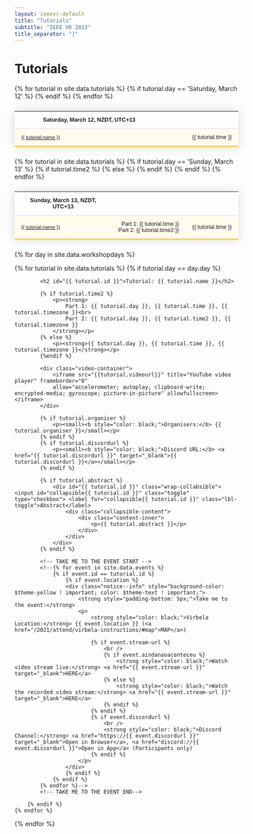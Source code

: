 ```yaml
---
layout: ieeevr-default
title: "Tutorials"
subtitle: "IEEE VR 2022"
title_separator: "|"
---
```


<style>
    .styled-table {
        border-collapse: collapse;
        margin: 25px 0;
        font-size: 0.9em;
        font-family: sans-serif;
        /*min-width: 400px;*/
        box-shadow: 0 0 20px rgba(0, 0, 0, 0.15);
        display: table;
    }

    .styled-table thead tr {
        background-color: #fec10d;
        color: #ffffff;
        text-align: left;
    }

    .styled-table th,
    .styled-table td {
        padding: 12px 15px;
    }

    .styled-table tbody tr {
        border-bottom: 1px solid #dddddd;
    }

    .styled-table tbody tr:nth-of-type(even) {
        background-color: #fffbed;
    }

    .styled-table tbody tr:last-of-type {
        border-bottom: 2px solid #fec10d;
    }

    .styled-table tbody tr.active-row {
        font-weight: bold;
        color: #fec10d;
    }

    /* Collapsible */
    input[type='checkbox'] {
        display: none;
    }

    .wrap-collabsible {
        margin: 1rem 0;
    }

    .lbl-toggle {
        display: block;
        font-weight: bold;
        /* font-family: monospace; */
        font-size: 0.8rem;
        text-align: left;
        padding: 0rem;
        color: #fec10d;
        background: #ffffff;
        cursor: pointer;
        border-radius: 7px;
        transition: all 0.25s ease-out;
    }

    .lbl-toggle:hover {
        /*color: #FFF;*/
    }

    .lbl-toggle::before {
        content: ' ';
        display: inline-block;
        border-top: 5px solid transparent;
        border-bottom: 5px solid transparent;
        border-left: 5px solid currentColor;
        vertical-align: middle;
        margin-right: .7rem;
        transform: translateY(-2px);
        transition: transform .2s ease-out;
    }

    .toggle:checked+.lbl-toggle::before {
        transform: rotate(90deg) translateX(-3px);
    }

    .collapsible-content {
        max-height: 0px;
        overflow: hidden;
        transition: max-height .25s ease-in-out;
    }

    .toggle:checked+.lbl-toggle+.collapsible-content {
        max-height: 1500px;
    }

    .toggle:checked+.lbl-toggle {
        border-bottom-right-radius: 0;
        border-bottom-left-radius: 0;
    }

    .collapsible-content .content-inner {
        background: white;
        /* rgba(0, 105, 255, .2);*/
        border-bottom: 1px solid white;
        border-bottom-left-radius: 7px;
        border-bottom-right-radius: 7px;
        padding: .5rem 1rem;
    }

    .collapsible-content p {
        margin-bottom: 0;
    }

</style>

<h1>Tutorials</h1>

<div>
    <table class="styled-table" style="font-size: 0.9em; ">
        <tr>
            <th>Saturday, March 12, NZDT, UTC+13</th>
            <th></th>
        </tr>
        {% for tutorial in site.data.tutorials %}
            {% if tutorial.day == 'Saturday, March 12' %}
                <tr>
                    <td style="font-size: 0.9em;"><a href="#{{ tutorial.id }}">{{ tutorial.name }}</a></td>
                    <td style="white-space: nowrap; text-align: right;">{{ tutorial.time }}</td>
                </tr>
            {% endif %}
        {% endfor %}
    </table>
</div>
<div>
    <table class="styled-table" style="font-size: 0.9em; ">
        <tr>
            <th>Sunday, March 13, NZDT, UTC+13</th>
            <th></th>
        </tr>
        {% for tutorial in site.data.tutorials %}
            {% if tutorial.day == 'Sunday, March 13' %}
                <tr>
                    <td style="font-size: 0.9em;"><a href="#{{ tutorial.id }}">{{ tutorial.name }}</a></td>
                    {% if tutorial.time2 %}
                        <td style="white-space: nowrap; text-align: right;">Part 1: {{ tutorial.time }}<br>Part 2: {{ tutorial.time2 }}</td>
                    {% else %}
                        <td style="white-space: nowrap; text-align: right;">{{ tutorial.time }}</td>
                    {% endif %}
                </tr>
            {% endif %}
        {% endfor %}
    </table>
</div>

{% for day in site.data.workshopdays %}
<div>
    {% for tutorial in site.data.tutorials %}
        {% if tutorial.day == day.day %}

            <h2 id="{{ tutorial.id }}">Tutorial: {{ tutorial.name }}</h2>
    
            {% if tutorial.time2 %}
                <p><strong>
                    Part 1: {{ tutorial.day }}, {{ tutorial.time }}, {{ tutorial.timezone }}<br>
                    Part 2: {{ tutorial.day }}, {{ tutorial.time2 }}, {{ tutorial.timezone }}
                </strong></p>
            {% else %}
                <p><strong>{{ tutorial.day }}, {{ tutorial.time }}, {{ tutorial.timezone }}</strong></p>
            {%endif %}

            <div class="video-container">
                <iframe src="{{tutorial.videourl}}" title="YouTube video player" frameborder="0" 
                allow="accelerometer; autoplay; clipboard-write; encrypted-media; gyroscope; picture-in-picture" allowfullscreen></iframe>
            </div>

            {% if tutorial.organiser %}
                <p><small><b style="color: black;">Organisers:</b> {{ tutorial.organiser }}</small></p>
            {% endif %}
            {% if tutorial.discordurl %}
                <p><small><b style="color: black;">Discord URL:</b> <a href="{{ tutorial.discordurl }}" target="_blank">{{ tutorial.discordurl }}</a></small></p>
            {% endif %}

            {% if tutorial.abstract %}
                <div id="{{ tutorial.id }}" class="wrap-collabsible"> <input id="collapsible{{ tutorial.id }}" class="toggle" type="checkbox"> <label for="collapsible{{ tutorial.id }}" class="lbl-toggle">Abstract</label>
                    <div class="collapsible-content">
                        <div class="content-inner">
                            <p>{{ tutorial.abstract }}</p>
                        </div>
                    </div>
                </div>
            {% endif %}
    
            <!-- TAKE ME TO THE EVENT START -->
            <!--{% for event in site.data.events %}
                {% if event.id == tutorial.id %}
                    {% if event.location %}
                    <div class="notice--info" style="background-color: $theme-yellow ! important; color: $theme-text ! important;">
                        <strong style="padding-bottom: 5px;">Take me to the event:</strong>
                        <p>
                            <strong style="color: black;">Virbela Location:</strong> {{ event.location }} (<a href="/2021/attend/virbela-instructions/#map">MAP</a>)

                            {% if event.stream-url %}
                                <br />
                                {% if event.aindanaoaconteceu %}
                                    <strong style="color: black;">Watch video stream live:</strong> <a href="{{ event.stream-url }}" target="_blank">HERE</a>
                                {% else %}
                                    <strong style="color: black;">Watch the recorded video stream:</strong> <a href="{{ event.stream-url }}" target="_blank">HERE</a>
                                {% endif %}
                            {% endif %}
                            {% if event.discordurl %}
                                <br />
                                <strong style="color: black;">Discord Channel:</strong> <a href="https://{{ event.discordurl }}" target="_blank">Open in Browser</a>, <a href="discord://{{ event.discordurl }}">Open in App</a> (Participants only)
                            {% endif %}
                        </p>
                    </div>
                    {% endif %}
                {% endif %}
            {% endfor %}-->
            <!-- TAKE ME TO THE EVENT END-->

        {% endif %}
    {% endfor %}
</div>
{% endfor %}